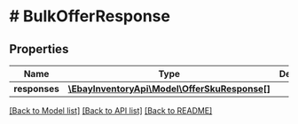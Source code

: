 # # BulkOfferResponse

## Properties

Name | Type | Description | Notes
------------ | ------------- | ------------- | -------------
**responses** | [**\EbayInventoryApi\Model\OfferSkuResponse[]**](OfferSkuResponse.md) |  | [optional] 

[[Back to Model list]](../../README.md#documentation-for-models) [[Back to API list]](../../README.md#documentation-for-api-endpoints) [[Back to README]](../../README.md)


